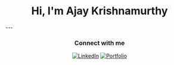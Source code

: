 <h1 align="center">Hi, I'm Ajay Krishnamurthy</h1>
---
<h3 align="center">Connect with me</h3>
<div align="center">
  
[![LinkedIn](https://img.shields.io/badge/LinkedIn-0077B5?style=for-the-badge&logo=linkedin&logoColor=white)](https://www.linkedin.com/in/avkrishnamurthy)
[![Portfolio](https://img.shields.io/badge/Portfolio-%23000000.svg?style=for-the-badge)](https://ajaykrishnamurthy.com)
</div>
